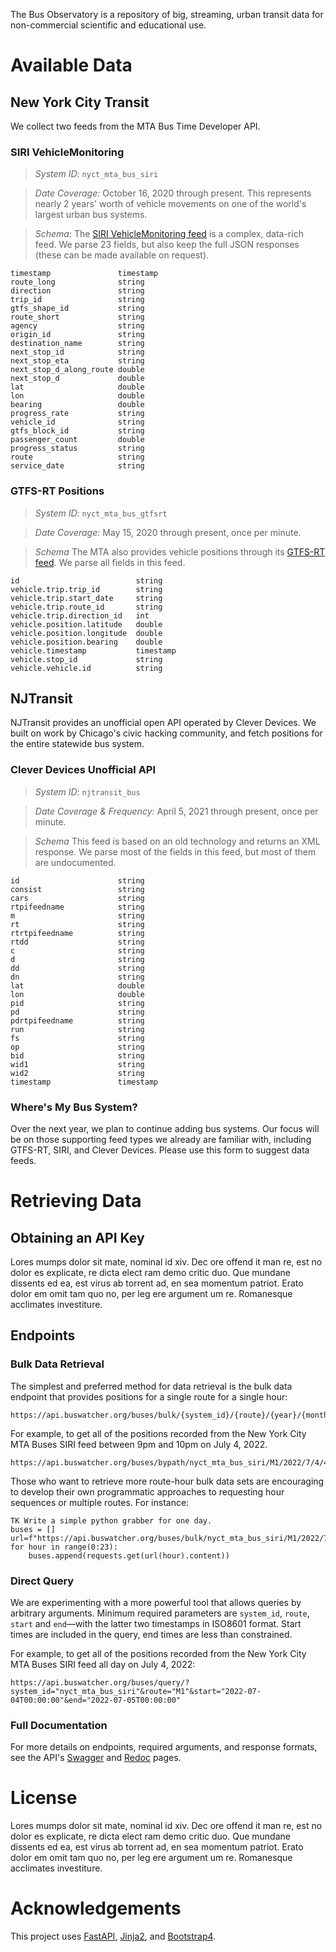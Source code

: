 The Bus Observatory is a repository of big, streaming, urban transit data for non-commercial scientific and educational use.
# Available Data
## New York City Transit
We collect two feeds from the MTA Bus Time Developer API.
### **SIRI VehicleMonitoring**
>*System ID*: `nyct_mta_bus_siri`

> *Date Coverage:*
October 16, 2020 through present. This represents nearly 2 years' worth of vehicle movements on one of the world's largest urban bus systems.

>*Schema:* The [SIRI VehicleMonitoring feed](https://bustime.mta.info/wiki/Developers/SIRIVehicleMonitoring) is a complex, data-rich feed. We parse 23 fields, but also keep the full JSON responses (these can be made available on request).

```
timestamp           	timestamp       	                    
route_long          	string              	                    
direction           	string              	                    
trip_id             	string              	                    
gtfs_shape_id       	string              	                    
route_short         	string              	                    
agency              	string              	                    
origin_id           	string              	                    
destination_name    	string              	                    
next_stop_id        	string              	                    
next_stop_eta       	string              	                    
next_stop_d_along_route	double              	                    
next_stop_d         	double              	                    
lat                 	double              	                    
lon                 	double              	                    
bearing             	double              	                    
progress_rate       	string              	                    
vehicle_id          	string              	                    
gtfs_block_id       	string              	                    
passenger_count     	double              	                    
progress_status     	string              	                    
route               	string              	                    
service_date        	string    
```

### **GTFS-RT Positions**
> *System ID*: `nyct_mta_bus_gtfsrt`

> *Date Coverage:*
May 15, 2020 through present, once per minute.

> *Schema*
The MTA also provides vehicle positions through its [GTFS-RT feed](https://bustime.mta.info/wiki/Developers/GTFSRt). We parse all fields in this feed.

```
id                  	    string              	                    
vehicle.trip.trip_id	    string              	                    
vehicle.trip.start_date	    string              	                    
vehicle.trip.route_id	    string              	                    
vehicle.trip.direction_id	int                 	                    
vehicle.position.latitude	double              	                    
vehicle.position.longitude	double              	                    
vehicle.position.bearing	double              	                    
vehicle.timestamp   	    timestamp           	                    
vehicle.stop_id     	    string              	                    
vehicle.vehicle.id  	    string 
```

## NJTransit
NJTransit provides an unofficial open API operated by Clever Devices. We built on work by Chicago's civic hacking community, and fetch positions for the entire statewide bus system.
### **Clever Devices Unofficial API**
> *System ID*: `njtransit_bus`

> *Date Coverage & Frequency:*
April 5, 2021 through present, once per minute.

> *Schema*
This feed is based on an old technology and returns an XML response. We parse most of the fields in this feed, but most of them are undocumented.

```
id                  	string              	                    
consist             	string              	                    
cars                	string              	                    
rtpifeedname        	string              	                    
m                   	string              	                    
rt                  	string              	                    
rtrtpifeedname      	string              	                    
rtdd                	string              	                    
c                   	string              	                    
d                   	string              	                    
dd                  	string              	                    
dn                  	string              	                    
lat                 	double              	                    
lon                 	double              	                    
pid                 	string              	                    
pd                  	string              	                    
pdrtpifeedname      	string              	                    
run                 	string              	                    
fs                  	string              	                    
op                  	string              	                    
bid                 	string              	                    
wid1                	string              	                    
wid2                	string              	                    
timestamp           	timestamp    
```

### Where's My Bus System?

Over the next year, we plan to continue adding bus systems. Our focus will be on those supporting feed types we already are familiar with, including GTFS-RT, SIRI, and Clever Devices. Please use this form to suggest data feeds.

# Retrieving Data

## Obtaining an API Key

Lores mumps dolor sit mate, nominal id xiv. Dec ore offend it man re, est no dolor es explicate, re dicta elect ram demo critic duo. Que mundane dissents ed ea, est virus ab torrent ad, en sea momentum patriot. Erato dolor em omit tam quo no, per leg ere argument um re. Romanesque acclimates investiture.
## Endpoints

### Bulk Data Retrieval
The simplest and preferred method for data retrieval is the bulk data endpoint that provides positions for a single route for a single hour:

```
https://api.buswatcher.org/buses/bulk/{system_id}/{route}/{year}/{month}/{day}/{hour}/{apikey}
```
For example, to get all of the positions recorded from the New York City MTA Buses SIRI feed between 9pm and 10pm on July 4, 2022.

```
https://api.buswatcher.org/buses/bypath/nyct_mta_bus_siri/M1/2022/7/4/4/sfsafasfasf
```
Those who want to retrieve more route-hour bulk data sets are encouraging to develop their own programmatic approaches to requesting hour sequences or multiple routes. For instance:

```
TK Write a simple python grabber for one day.
buses = []
url=f"https://api.buswatcher.org/buses/bulk/nyct_mta_bus_siri/M1/2022/7/4/{hour}/sfsafasfasf"
for hour in range(0:23):
    buses.append(requests.get(url(hour).content))
```

### Direct Query
We are experimenting with a more powerful tool that allows queries by arbitrary arguments. Minimum required parameters are `system_id`, `route`, `start` and `end`—with the latter two timestamps in ISO8601 format. Start times are included in the query, end times are less than constrained.

For example, to get all of the positions recorded from the New York City MTA Buses SIRI feed all day on July 4, 2022:

```
https://api.buswatcher.org/buses/query/?system_id="nyct_mta_bus_siri"&route="M1"&start="2022-07-04T00:00:00"&end="2022-07-05T00:00:00"
```



### Full Documentation
For more details on endpoints, required arguments, and response formats, see the API's [Swagger]("/docs") and [Redoc]("/redoc") pages.


# License
Lores mumps dolor sit mate, nominal id xiv. Dec ore offend it man re, est no dolor es explicate, re dicta elect ram demo critic duo. Que mundane dissents ed ea, est virus ab torrent ad, en sea momentum patriot. Erato dolor em omit tam quo no, per leg ere argument um re. Romanesque acclimates investiture.

# Acknowledgements

This project uses [FastAPI](https://fastapi.tiangolo.com/), [Jinja2](https://jinja.palletsprojects.com/en/2.11.x/), and [Bootstrap4](https://getbootstrap.com/docs/4.1/getting-started/introduction/).
